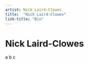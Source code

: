 ```yaml
---
artist: Nick Laird-Clowes
title:  "Nick Laird-Clowes"
link-title: "Bio"
---
```


# Nick Laird-Clowes

a b c
